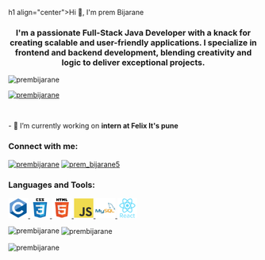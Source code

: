 h1 align="center">Hi 👋, I'm prem Bijarane</h1> <h3 align="center">I'm a passionate Full-Stack Java Developer with a knack for creating scalable and user-friendly applications. I specialize in frontend and backend development, blending creativity and logic to deliver exceptional projects.</h3>  <p align="left"> <img src="https://komarev.com/ghpvc/?username=prembijarane&label=Profile%20views&color=0e75b6&style=flat" alt="prembijarane" /> </p>  <p align="left"> <a href="https://github.com/ryo-ma/github-profile-trophy"><img src="https://github-profile-trophy.vercel.app/?username=prembijarane" alt="prembijarane" /></a> </p>  <p align="left"> <a href="https://twitter.com/" target="blank"><img src="https://img.shields.io/twitter/follow/?logo=twitter&style=for-the-badge" alt="" /></a> </p>  - 🔭 I’m currently working on **intern at Felix It's pune**  <h3 align="left">Connect with me:</h3> <p align="left"> <a href="https://linkedin.com/in/prembijarane" target="blank"><img align="center" src="https://raw.githubusercontent.com/rahuldkjain/github-profile-readme-generator/master/src/images/icons/Social/linked-in-alt.svg" alt="prembijarane" height="30" width="40" /></a> <a href="https://www.codechef.com/users/prem_bijarane5" target="blank"><img align="center" src="https://cdn.jsdelivr.net/npm/simple-icons@3.1.0/icons/codechef.svg" alt="prem_bijarane5" height="30" width="40" /></a> </p>  <h3 align="left">Languages and Tools:</h3> <p align="left"> <a href="https://www.cprogramming.com/" target="_blank" rel="noreferrer"> <img src="https://raw.githubusercontent.com/devicons/devicon/master/icons/c/c-original.svg" alt="c" width="40" height="40"/> </a> <a href="https://www.w3schools.com/css/" target="_blank" rel="noreferrer"> <img src="https://raw.githubusercontent.com/devicons/devicon/master/icons/css3/css3-original-wordmark.svg" alt="css3" width="40" height="40"/> </a> <a href="https://www.w3.org/html/" target="_blank" rel="noreferrer"> <img src="https://raw.githubusercontent.com/devicons/devicon/master/icons/html5/html5-original-wordmark.svg" alt="html5" width="40" height="40"/> </a> <a href="https://developer.mozilla.org/en-US/docs/Web/JavaScript" target="_blank" rel="noreferrer"> <img src="https://raw.githubusercontent.com/devicons/devicon/master/icons/javascript/javascript-original.svg" alt="javascript" width="40" height="40"/> </a> <a href="https://www.mysql.com/" target="_blank" rel="noreferrer"> <img src="https://raw.githubusercontent.com/devicons/devicon/master/icons/mysql/mysql-original-wordmark.svg" alt="mysql" width="40" height="40"/> </a> <a href="https://reactjs.org/" target="_blank" rel="noreferrer"> <img src="https://raw.githubusercontent.com/devicons/devicon/master/icons/react/react-original-wordmark.svg" alt="react" width="40" height="40"/> </a> </p>  <p><img align="left" src="https://github-readme-stats.vercel.app/api/top-langs?username=prembijarane&show_icons=true&locale=en&layout=compact" alt="prembijarane" /></p>  <p>&nbsp;<img align="center" src="https://github-readme-stats.vercel.app/api?username=prembijarane&show_icons=true&locale=en" alt="prembijarane" /></p>  <p><img align="center" src="https://github-readme-streak-stats.herokuapp.com/?user=prembijarane&" alt="prembijarane" /></p>
